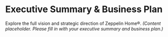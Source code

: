 # Executive Summary & Business Plan

Explore the full vision and strategic direction of Zeppelin Home®.
*(Content placeholder. Please fill in with your executive summary and business plan.)*